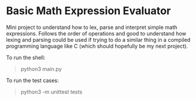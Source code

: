 # Basic Math Expression Evaluator

Mini project to understand how to lex, parse and interpret simple math expressions. Follows the order of operations and good to understand how lexing and parsing could be used if trying to do a similar thing in a compiled programming language like C (which should hopefully be my next project).

To run the shell:
> python3 main.py

To run the test cases:
> python3 -m unittest tests
